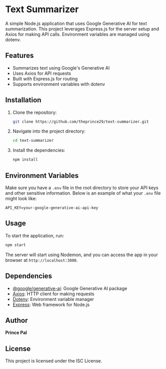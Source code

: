 # Text Summarizer


A simple Node.js application that uses Google Generative AI for text summarization. This project leverages Express.js for the server setup and Axios for making API calls. Environment variables are managed using dotenv.


## Features
- Summarizes text using Google's Generative AI
- Uses Axios for API requests
- Built with Express.js for routing
- Supports environment variables with dotenv


## Installation


1. Clone the repository:


   ```bash
   git clone https://github.com/theprince29/text-summarizer.git
   ```


2. Navigate into the project directory:


   ```bash
   cd text-summarizer
   ```


3. Install the dependencies:


   ```bash
   npm install
   ```


## Environment Variables


Make sure you have a `.env` file in the root directory to store your API keys and other sensitive information. Below is an example of what your `.env` file might look like:


```
API_KEY=your-google-generative-ai-api-key
```


## Usage


To start the application, run:


```bash
npm start
```


The server will start using Nodemon, and you can access the app in your browser at `http://localhost:3000`.


## Dependencies


- [@google/generative-ai](https://www.npmjs.com/package/@google/generative-ai): Google Generative AI package
- [Axios](https://www.npmjs.com/package/axios): HTTP client for making requests
- [Dotenv](https://www.npmjs.com/package/dotenv): Environment variable manager
- [Express](https://www.npmjs.com/package/express): Web framework for Node.js


## Author


**Prince Pal**


## License


This project is licensed under the ISC License.
```

